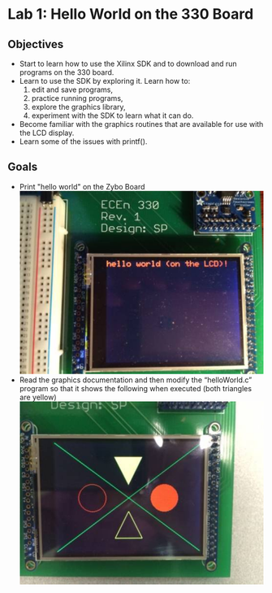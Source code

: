 # Lab 1: Hello World on the 330 Board

## Objectives
* Start to learn how to use the Xilinx SDK and to download and run programs on the 330 board.
* Learn to use the SDK by exploring it. Learn how to: 
    1. edit and save programs,
    2. practice running programs,
    3. explore the graphics library,
    4. experiment with the SDK to learn what it can do.
* Become familiar with the graphics routines that are available for use with the LCD display.
* Learn some of the issues with printf().

## Goals
* Print "hello world" on the Zybo Board
![hello](lab1helloworldphoto.jpg "hello")
* Read the graphics documentation and then modify the “helloWorld.c” program so that it shows the following when executed (both triangles are yellow)
![Graphics](lab1photo2.jpg "Graphics")